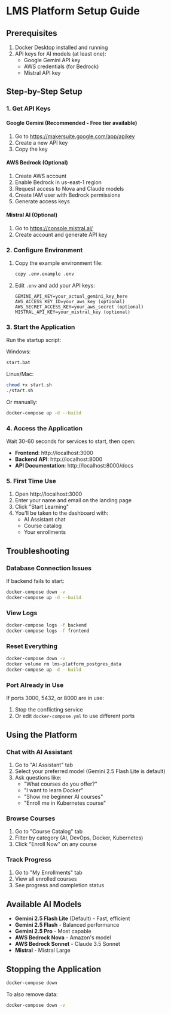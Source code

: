# LMS Platform Setup Guide

## Prerequisites

1. Docker Desktop installed and running
2. API keys for AI models (at least one):
   - Google Gemini API key
   - AWS credentials (for Bedrock)
   - Mistral API key

## Step-by-Step Setup

### 1. Get API Keys

#### Google Gemini (Recommended - Free tier available)
1. Go to https://makersuite.google.com/app/apikey
2. Create a new API key
3. Copy the key

#### AWS Bedrock (Optional)
1. Create AWS account
2. Enable Bedrock in us-east-1 region
3. Request access to Nova and Claude models
4. Create IAM user with Bedrock permissions
5. Generate access keys

#### Mistral AI (Optional)
1. Go to https://console.mistral.ai/
2. Create account and generate API key

### 2. Configure Environment

1. Copy the example environment file:
   ```bash
   copy .env.example .env
   ```

2. Edit `.env` and add your API keys:
   ```
   GEMINI_API_KEY=your_actual_gemini_key_here
   AWS_ACCESS_KEY_ID=your_aws_key (optional)
   AWS_SECRET_ACCESS_KEY=your_aws_secret (optional)
   MISTRAL_API_KEY=your_mistral_key (optional)
   ```

### 3. Start the Application

Run the startup script:

Windows:
```bash
start.bat
```

Linux/Mac:
```bash
chmod +x start.sh
./start.sh
```

Or manually:
```bash
docker-compose up -d --build
```

### 4. Access the Application

Wait 30-60 seconds for services to start, then open:

- **Frontend**: http://localhost:3000
- **Backend API**: http://localhost:8000
- **API Documentation**: http://localhost:8000/docs

### 5. First Time Use

1. Open http://localhost:3000
2. Enter your name and email on the landing page
3. Click "Start Learning"
4. You'll be taken to the dashboard with:
   - AI Assistant chat
   - Course catalog
   - Your enrollments

## Troubleshooting

### Database Connection Issues

If backend fails to start:
```bash
docker-compose down -v
docker-compose up -d --build
```

### View Logs

```bash
docker-compose logs -f backend
docker-compose logs -f frontend
```

### Reset Everything

```bash
docker-compose down -v
docker volume rm lms-platform_postgres_data
docker-compose up -d --build
```

### Port Already in Use

If ports 3000, 5432, or 8000 are in use:

1. Stop the conflicting service
2. Or edit `docker-compose.yml` to use different ports

## Using the Platform

### Chat with AI Assistant

1. Go to "AI Assistant" tab
2. Select your preferred model (Gemini 2.5 Flash Lite is default)
3. Ask questions like:
   - "What courses do you offer?"
   - "I want to learn Docker"
   - "Show me beginner AI courses"
   - "Enroll me in Kubernetes course"

### Browse Courses

1. Go to "Course Catalog" tab
2. Filter by category (AI, DevOps, Docker, Kubernetes)
3. Click "Enroll Now" on any course

### Track Progress

1. Go to "My Enrollments" tab
2. View all enrolled courses
3. See progress and completion status

## Available AI Models

- **Gemini 2.5 Flash Lite** (Default) - Fast, efficient
- **Gemini 2.5 Flash** - Balanced performance
- **Gemini 2.5 Pro** - Most capable
- **AWS Bedrock Nova** - Amazon's model
- **AWS Bedrock Sonnet** - Claude 3.5 Sonnet
- **Mistral** - Mistral Large

## Stopping the Application

```bash
docker-compose down
```

To also remove data:
```bash
docker-compose down -v
```
